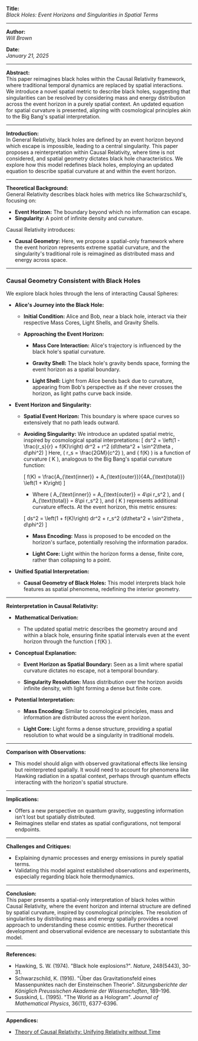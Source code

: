 **Title:**  
*Black Holes: Event Horizons and Singularities in Spatial Terms*

---

**Author:**  
*Will Brown*

**Date:**  
*January 21, 2025*

---

**Abstract:**  
This paper reimagines black holes within the Causal Relativity framework, where traditional temporal dynamics are replaced by spatial interactions. We introduce a novel spatial metric to describe black holes, suggesting that singularities can be resolved by considering mass and energy distribution across the event horizon in a purely spatial context. An updated equation for spatial curvature is presented, aligning with cosmological principles akin to the Big Bang's spatial interpretation.

---

**Introduction:**  
In General Relativity, black holes are defined by an event horizon beyond which escape is impossible, leading to a central singularity. This paper proposes a reinterpretation within Causal Relativity, where time is not considered, and spatial geometry dictates black hole characteristics. We explore how this model redefines black holes, employing an updated equation to describe spatial curvature at and within the event horizon.

---

**Theoretical Background:**  
General Relativity describes black holes with metrics like Schwarzschild's, focusing on:

- **Event Horizon:** The boundary beyond which no information can escape.
- **Singularity:** A point of infinite density and curvature.

Causal Relativity introduces:

- **Causal Geometry:** Here, we propose a spatial-only framework where the event horizon represents extreme spatial curvature, and the singularity's traditional role is reimagined as distributed mass and energy across space.

---

### **Causal Geometry Consistent with Black Holes**

We explore black holes through the lens of interacting Causal Spheres:

- **Alice's Journey into the Black Hole:**

  - **Initial Condition:** Alice and Bob, near a black hole, interact via their respective Mass Cores, Light Shells, and Gravity Shells.

  - **Approaching the Event Horizon:** 

    - **Mass Core Interaction:** Alice's trajectory is influenced by the black hole's spatial curvature.

    - **Gravity Shell:** The black hole's gravity bends space, forming the event horizon as a spatial boundary.

    - **Light Shell:** Light from Alice bends back due to curvature, appearing from Bob's perspective as if she never crosses the horizon, as light paths curve back inside.

- **Event Horizon and Singularity:**

  - **Spatial Event Horizon:** This boundary is where space curves so extensively that no path leads outward.

  - **Avoiding Singularity:** We introduce an updated spatial metric, inspired by cosmological spatial interpretations:
    \[
    ds^2 = \left(1 - \frac{r_s}{r} + f(K)\right) dr^2 + r^2 (d\theta^2 + \sin^2\theta \, d\phi^2)
    \]
    Here, \( r_s = \frac{2GM}{c^2} \), and \( f(K) \) is a function of curvature \( K \), analogous to the Big Bang's spatial curvature function:

    \[
    f(K) = \frac{A_{\text{inner}} + A_{\text{outer}}}{4A_{\text{total}}} \left(1 + K\right)
    \]
    - Where \( A_{\text{inner}} = A_{\text{outer}} = 4\pi r_s^2 \), and \( A_{\text{total}} = 8\pi r_s^2 \), and \( K \) represents additional curvature effects. At the event horizon, this metric ensures:

    \[
    ds^2 = \left(1 + f(K)\right) dr^2 + r_s^2 (d\theta^2 + \sin^2\theta \, d\phi^2)
    \]

    - **Mass Encoding:** Mass is proposed to be encoded on the horizon's surface, potentially resolving the information paradox.

    - **Light Core:** Light within the horizon forms a dense, finite core, rather than collapsing to a point.

- **Unified Spatial Interpretation:**

  - **Causal Geometry of Black Holes:** This model interprets black hole features as spatial phenomena, redefining the interior geometry.

---

**Reinterpretation in Causal Relativity:**

- **Mathematical Derivation:**

  - The updated spatial metric describes the geometry around and within a black hole, ensuring finite spatial intervals even at the event horizon through the function \( f(K) \).

- **Conceptual Explanation:**

  - **Event Horizon as Spatial Boundary:** Seen as a limit where spatial curvature dictates no escape, not a temporal boundary.

  - **Singularity Resolution:** Mass distribution over the horizon avoids infinite density, with light forming a dense but finite core.

- **Potential Interpretation:**

  - **Mass Encoding:** Similar to cosmological principles, mass and information are distributed across the event horizon.

  - **Light Core:** Light forms a dense structure, providing a spatial resolution to what would be a singularity in traditional models.

---

**Comparison with Observations:**  
- This model should align with observed gravitational effects like lensing but reinterpreted spatially. It would need to account for phenomena like Hawking radiation in a spatial context, perhaps through quantum effects interacting with the horizon's spatial structure.

---

**Implications:**  
- Offers a new perspective on quantum gravity, suggesting information isn't lost but spatially distributed.
- Reimagines stellar end states as spatial configurations, not temporal endpoints.

---

**Challenges and Critiques:**  
- Explaining dynamic processes and energy emissions in purely spatial terms.
- Validating this model against established observations and experiments, especially regarding black hole thermodynamics.

---

**Conclusion:**  
This paper presents a spatial-only interpretation of black holes within Causal Relativity, where the event horizon and internal structure are defined by spatial curvature, inspired by cosmological principles. The resolution of singularities by distributing mass and energy spatially provides a novel approach to understanding these cosmic entities. Further theoretical development and observational evidence are necessary to substantiate this model.

---

**References:**  
- Hawking, S. W. (1974). "Black hole explosions?". *Nature*, 248(5443), 30-31.
- Schwarzschild, K. (1916). "Über das Gravitationsfeld eines Massenpunktes nach der Einsteinschen Theorie". *Sitzungsberichte der Königlich Preussischen Akademie der Wissenschaften*, 189-196.
- Susskind, L. (1995). "The World as a Hologram". *Journal of Mathematical Physics*, 36(11), 6377-6396.

---

**Appendices:**  
- [Theory of Causal Relativity: Unifying Relativity without Time](https://github.com/ENSpunks/Causal-Relativity-Public-/blob/main/Papers/Causal%20Relativity/Theory%20of%20Causal%20Relativity%20(Published%2001-20-25))
